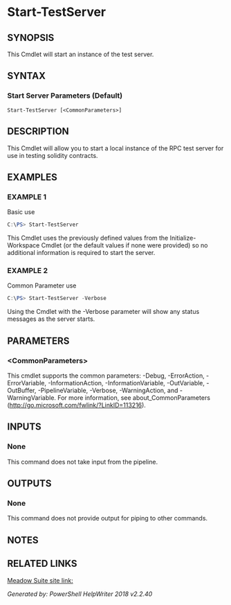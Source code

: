 ﻿# Start-TestServer

## SYNOPSIS
This Cmdlet will start an instance of the test server.

## SYNTAX

### Start Server Parameters (Default)
```
Start-TestServer [<CommonParameters>]
```

## DESCRIPTION
This Cmdlet will allow you to start a local instance of the RPC test server for use in testing solidity contracts.

## EXAMPLES

### EXAMPLE 1
Basic use
```powershell
C:\PS> Start-TestServer
```

This Cmdlet uses the previously defined values from the Initialize-Workspace Cmdlet (or the default values if none were provided) so no additional information is required to start the server.

### EXAMPLE 2
Common Parameter use
```powershell
C:\PS> Start-TestServer -Verbose
```

Using the Cmdlet with the -Verbose parameter will show any status messages as the server starts.

## PARAMETERS

### \<CommonParameters\>
This cmdlet supports the common parameters: -Debug, -ErrorAction, -ErrorVariable, -InformationAction, -InformationVariable, -OutVariable, -OutBuffer, -PipelineVariable, -Verbose, -WarningAction, and -WarningVariable. For more information, see about_CommonParameters (http://go.microsoft.com/fwlink/?LinkID=113216).

## INPUTS

### None
This command does not take input from the pipeline.

## OUTPUTS

### None
This command does not provide output for piping to other commands.

## NOTES

## RELATED LINKS

[Meadow Suite site link:](https://meadowsuite.com)


*Generated by: PowerShell HelpWriter 2018 v2.2.40*
